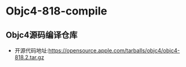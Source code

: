 # Objc4-818-compile
## Objc4源码编译仓库

- 开源代码地址:https://opensource.apple.com/tarballs/objc4/objc4-818.2.tar.gz

  

